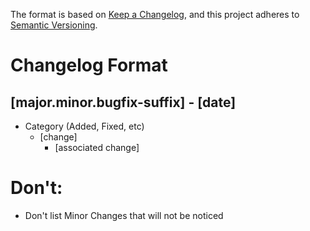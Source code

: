 The format is based on [Keep a Changelog](https://keepachangelog.com/en/1.1.0/),
and this project adheres to [Semantic Versioning](https://semver.org/spec/v2.0.0.html).

# Changelog Format

## [major.minor.bugfix-suffix] - [date]

- Category (Added, Fixed, etc)
  - [change]
    - [associated change]

# Don't:

- Don't list Minor Changes that will not be noticed
